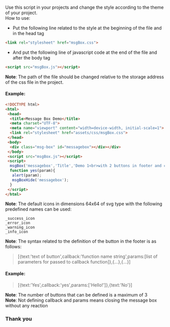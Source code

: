 Use this script in your projects and change the style according to the theme of your project.<br>
How to use:
- Put the following line related to the style at the beginning of the file and in the head tag
```HTML
<link rel="stylesheet" href="msgBox.css">
```

- And put the following line of javascript code at the end of the file and after the body tag
```HTML
<script src="msgBox.js"></script>
```

**Note**: The path of the file should be changed relative to the storage address of the css file in the project.

#### Example:
```HTML
<!DOCTYPE html>
<html>
 <head>
  <title>Message Box Demo</title>
  <meta charset="UTF-8">
  <meta name="viewport" content="width=device-width, initial-scale=1">
  <link rel="stylesheet" href="assets/css/msgBox.css">
 </head>
 <body>
  <div class="msg-box" id="messagebox"></div></div>
 </body>
 <script src="msgBox.js"></script>
 <script>
  msgBox('messagebox','Title','Demo 1<br>with 2 buttons in footer and callback function',[{text:'Yes',callback:'yes',param:['Hello!' ]},{text:'No'}],_success_icon,0);
  function yes(param){
   alert(param);
   msgBoxHide('messagebox');
  }
 </script>
</html>
```

**Note**: The default icons in dimensions 64x64 of svg type with the following predefined names can be used:
```
_success_icon
_error_icon
_warning_icon
_info_icon
```
**Note**: The syntax related to the definition of the button in the footer is as follows:
> [{text:'text of button',callback:'function name string',params:[list of parameters for passed to callback function]},{...},{...}]
#### Example:
> [{text:'Yes',callback:'yes',params:['Hello!']},{text:'No'}]

**Note**: The number of buttons that can be defined is a maximum of 3<br>
**Note**: Not defining callback and params means closing the message box without any reaction

### Thank you
